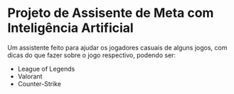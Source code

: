 # Projeto de Assisente de Meta com Inteligência Artificial

  Um assistente feito para ajudar os jogadores casuais de alguns jogos, com dicas do que fazer sobre o jogo respectivo, podendo ser:
  - League of Legends
  - Valorant
  - Counter-Strike
